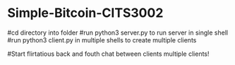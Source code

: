 # Simple-Bitcoin-CITS3002

#cd directory into folder
#run python3 server.py to run server in single shell
#run python3 client.py in multiple shells to create multiple clients

#Start flirtatious back and fouth chat between clients multiple clients!
